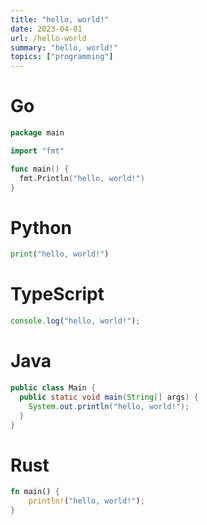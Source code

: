 ```yaml
---
title: "hello, world!"
date: 2023-04-01
url: /hello-world
summary: "hello, world!"
topics: ["programming"]
---
```


# Go

```go
package main

import "fmt"

func main() {
  fmt.Println("hello, world!")
}
```

# Python

```py
print("hello, world!")
```

# TypeScript

```ts
console.log("hello, world!");
```

# Java

```java
public class Main {
  public static void main(String[] args) {
    System.out.println("hello, world!");
  }
}
```

# Rust

```rs
fn main() {
    println!("hello, world!");
}
```
